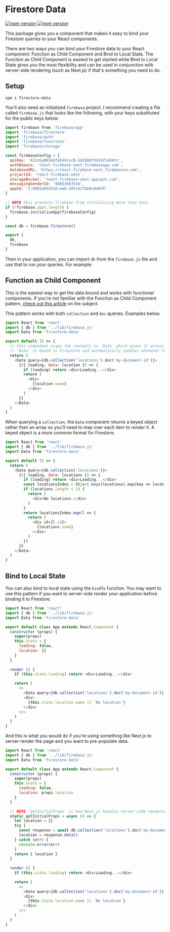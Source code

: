 # Firestore Data

[![npm version](https://img.shields.io/npm/dt/firestore-data.svg?style=flat-square)](https://img.shields.io/npm/dt/firestore-data.svg)
[![npm version](https://img.shields.io/npm/v/firestore-data.svg?style=flat-square)](https://www.npmjs.com/package/firestore-data)

This package gives you a component that makes it easy to bind your Firestore queries to your React components.

There are two ways you can bind your Firestore data to your React component: Function as Child Component and Bind to Local State. The Function as Child Component is easiest to get started while Bind to Local State gives you the most flexibility and can be used in conjunction with server-side rendering (such as Next.js) if that's something you need to do.

## Setup

```
npm i firestore-data
```

You'll also need an initialized `firebase` project. I recommend creating a file called `firebase.js` that looks like the following, with your keys substituted for the public keys below:

```js
import firebase from 'firebase/app'
import 'firebase/firestore'
import 'firebase/auth'
import 'firebase/functions'
import 'firebase/storage'

const firebaseConfig = {
  apiKey: 'AIzaSyBKSk6fpE4XsscB-Id2QGDthUGVZlAVHtc',
  authDomain: 'react-firebase-next.firebaseapp.com',
  databaseURL: 'https://react-firebase-next.firebaseio.com',
  projectId: 'react-firebase-next',
  storageBucket: 'react-firebase-next.appspot.com',
  messagingSenderId: '98853693516',
  appId: '1:98853693516:web:20fc627bb6c0e8f8'
}

// NOTE this prevents firebase from initializing more than once
if (!firebase.apps.length) {
  firebase.initializeApp(firebaseConfig)
}

const db = firebase.firestore()

export {
  db,
  firebase
}
```

Then in your application, you can import `db` from the `firebase.js` file and use that to run your queries. For example:

## Function as Child Component

This is the easiest way to get the data bound and works with functional components. If you're not familiar with the Function as Child Component pattern, [check out this article](https://medium.com/merrickchristensen/function-as-child-components-5f3920a9ace9) on the subject. 

This pattern works with both `collection` and `doc` queries. Examples below.

```js
import React from 'react'
import { db } from '../lib/firebase.js'
import Data from 'firestore-data'

export default () => {
  // this component wraps the contents in `Data` which gives it access to `data` and `loading`.
  // `Data` is bound to Firestore and automatically updates whenever the data in the database changes.
  return (
    <Data query={db.collection('locations').doc('my-document-id')}>
      {({ loading, data: location }) => {
        if (loading) return <div>Loading...</div>
        return (
          <div>
            {location.name}
          </div>
        )
      }}
    </Data>
  )
}
```

When querying a `collection`, the `Data` component returns a keyed object rather than an array so you'll need to map over each item to render it. A keyed object is a more common format for Firestore.

```js
import React from 'react'
import { db } from '../lib/firebase.js'
import Data from 'firestore-data'

export default () => {
  return (
    <Data query={db.collection('locations')}>
      {({ loading, data: locations }) => {
        if (loading) return <div>Loading...</div>
        const locationsIndex = Object.keys(locations).map(key => locations[key])
        if (locations.length < 1) {
          return (
            <div>No locations.</div>
          )
        }
        return locationsIndex.map(l => {
          return (
            <div id={l.id}>
              {locations.name}
            </div>
          )
        })
      }}
    </Data>
  )
}
```

## Bind to Local State

You can also bind to local state using the `bindTo` function. You may want to use this pattern if you want to server-side render your application before binding it to Firestore.

```js
import React from 'react'
import { db } from '../lib/firebase.js'
import Data from 'firestore-data'

export default class App extends React.Component {
  constructor (props) {
    super(props)
    this.state = {
      loading: false,
      location: {}
    }
  }
  
  render () {
    if (this.state.loading) return <div>Loading...</div>

    return (
      <>
        <Data query={db.collection('locations').doc('my-document-id')} bindTo={({ loading, data }) => this.setState({ location: data, loading })} />
        <div>
          {this.state.location.name || 'No location'}
        </div>
      </>
    )
  }
}
```

And this is what you would do if you're using something like Next.js to server-render the page and you want to pre-populate data.

```js
import React from 'react'
import { db } from '../lib/firebase.js'
import Data from 'firestore-data'

export default class App extends React.Component {
  constructor (props) {
    super(props)
    this.state = {
      loading: false,
      location: props.location
    }
  }

  // NOTE `getInitialProps` is how Next.js handles server-side rendering
  static getInitialProps = async () => {
    let location = {}
    try {
      const response = await db.collection('locations').doc('my-document-id').get()
      location = response.data()
    } catch (err) {
      console.error(err)
    }
    return { location }
  }
  
  render () {
    if (this.state.loading) return <div>Loading...</div>

    return (
      <>
        <Data query={db.collection('locations').doc('my-document-id')} bindTo={({ loading, data }) => this.setState({ location: data, loading })} />
        <div>
          {this.state.location.name || 'No location'}
        </div>
      </>
    )
  }
}
```



